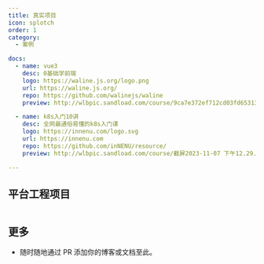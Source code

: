 ```yaml
---
title: 真实项目
icon: splotch
order: 1
category:
  - 案例

docs:
  - name: vue3
    desc: 0基础学前端
    logo: https://waline.js.org/logo.png
    url: https://waline.js.org/
    repo: https://github.com/walinejs/waline
    preview: http://wlbpic.sandload.com/course/9ca7e372ef712cd03fd65313a221124743d37b6d.jpeg

  - name: k8s入门10讲
    desc: 全网最通俗易懂的k8s入门课
    logo: https://innenu.com/logo.svg
    url: https://innenu.com
    repo: https://github.com/inNENU/resource/
    preview: http://wlbpic.sandload.com/course/截屏2023-11-07 下午12.29.08.png

---
```


## 平台工程项目


<div style="display:flex">
<SiteInfo  v-for="item in $frontmatter.docs"
  :key="item.link"
  v-bind="item"
  style="display:flex;"
  />
</div>


## 更多

- 随时随地通过 PR 添加你的博客或文档至此。